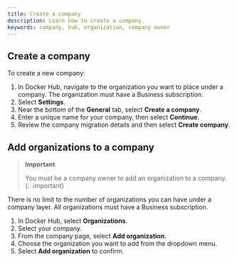 ```yaml
---
title: Create a company
description: Learn how to create a company.
keywords: company, hub, organization, company owner
---
```


## Create a company

To create a new company:

1. In Docker Hub, navigate to the organization you want to place under a company. The organization must have a Business subscription.
2. Select **Settings**.
3. Near the bottom of the **General** tab, select **Create a company**.
4. Enter a unique name for your company, then select **Continue**. 
5. Review the company migration details and then select **Create company**.

## Add organizations to a company

>**Important**
>
> You must be a company owner to add an organization to a company.
{: .important}

There is no limit to the number of organizations you can have under a company layer. All organizations must have a Business subscription.

1. In Docker Hub, select **Organizations**.
2. Select your company.
3. From the company page, select **Add organization**.
4. Choose the organization you want to add from the dropdown menu.
5. Select **Add organization** to confirm.

